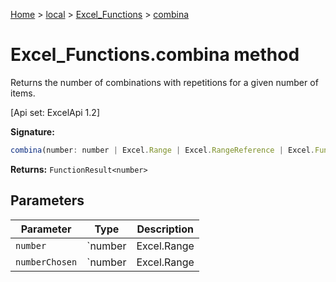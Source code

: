 [Home](./index) &gt; [local](local.md) &gt; [Excel\_Functions](local.excel_functions.md) &gt; [combina](local.excel_functions.combina.md)

# Excel\_Functions.combina method

Returns the number of combinations with repetitions for a given number of items. 

 \[Api set: ExcelApi 1.2\]

**Signature:**
```javascript
combina(number: number | Excel.Range | Excel.RangeReference | Excel.FunctionResult<any>, numberChosen: number | Excel.Range | Excel.RangeReference | Excel.FunctionResult<any>): FunctionResult<number>;
```
**Returns:** `FunctionResult<number>`

## Parameters

|  Parameter | Type | Description |
|  --- | --- | --- |
|  `number` | `number | Excel.Range | Excel.RangeReference | Excel.FunctionResult<any>` |  |
|  `numberChosen` | `number | Excel.Range | Excel.RangeReference | Excel.FunctionResult<any>` |  |

